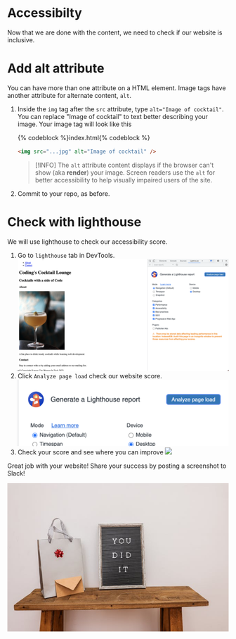 # Accessibilty

Now that we are done with the content, we need to check if our website is inclusive.

# Add alt attribute

You can have more than one attribute on a HTML element. Image tags have another attribute for alternate content, `alt`.

1. Inside the `img` tag after the `src` attribute, type `alt="Image of cocktail"`. You can replace "Image of cocktail" to text better describing your image. Your image tag will look like this

   {% codeblock %}index.html{% codeblock %}

   ```html
   <img src="...jpg" alt="Image of cocktail" />
   ```

   > [!INFO]
   > The `alt` attribute content displays if the browser can't show (aka **render**) your image. Screen readers use the `alt` for better accessibility to help visually impaired users of the site.

2. Commit to your repo, as before.

# Check with lighthouse

We will use lighthouse to check our accessibility score.

1. Go to `lighthouse` tab in DevTools.
   ![](images/lighthouse.png ":class=image-border")
2. Click `Analyze page load` check our website score.
   ![](images/lighthouse-analyze.png ":class=image-border")
3. Check your score and see where you can improve
   ![](images/lighthouse-score.png":class=image-border")

Great job with your website! Share your success by posting a screenshot to Slack!

![](./images/pexels-cup-of-couple-8015244.jpg)
